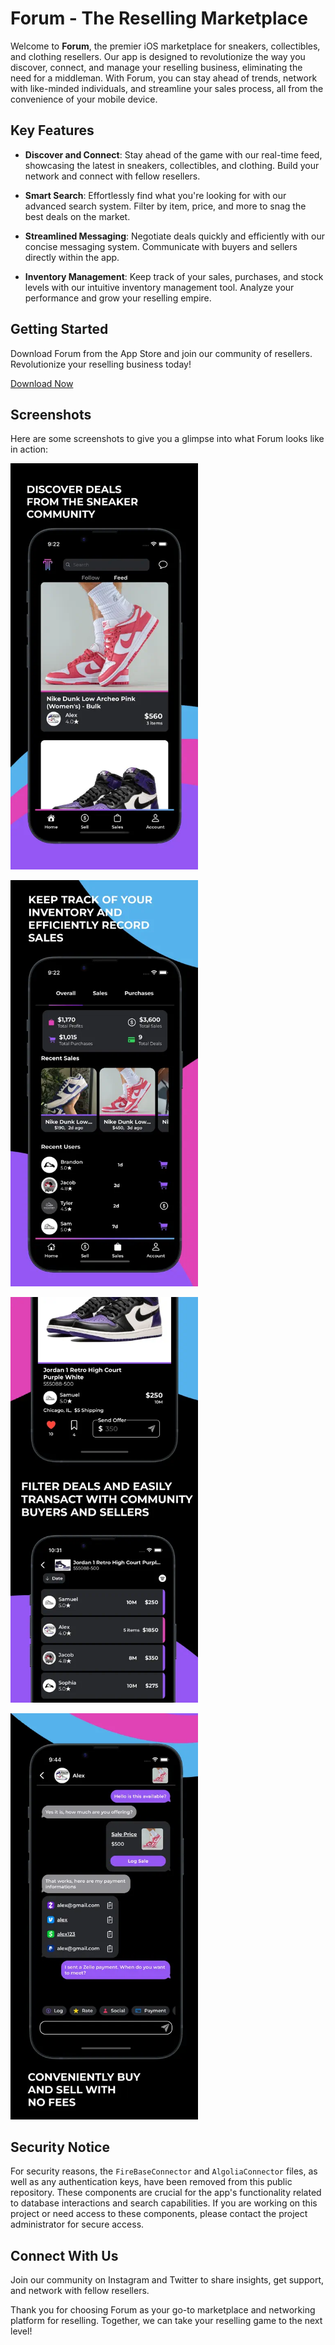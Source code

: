# Forum - The Reselling Marketplace

Welcome to **Forum**, the premier iOS marketplace for sneakers, collectibles, and clothing resellers. Our app is designed to revolutionize the way you discover, connect, and manage your reselling business, eliminating the need for a middleman. With Forum, you can stay ahead of trends, network with like-minded individuals, and streamline your sales process, all from the convenience of your mobile device.

## Key Features

- **Discover and Connect**: Stay ahead of the game with our real-time feed, showcasing the latest in sneakers, collectibles, and clothing. Build your network and connect with fellow resellers.
  
- **Smart Search**: Effortlessly find what you're looking for with our advanced search system. Filter by item, price, and more to snag the best deals on the market.
  
- **Streamlined Messaging**: Negotiate deals quickly and efficiently with our concise messaging system. Communicate with buyers and sellers directly within the app.
  
- **Inventory Management**: Keep track of your sales, purchases, and stock levels with our intuitive inventory management tool. Analyze your performance and grow your reselling empire.

## Getting Started

Download Forum from the App Store and join our community of resellers. Revolutionize your reselling business today!

[Download Now](https://apps.apple.com/us/app/forum-marketplace/id6447332378)

## Screenshots

Here are some screenshots to give you a glimpse into what Forum looks like in action:

<p align="left">
  <img src="Images/im1.webp" width="300" alt="Screenshot 1"/>
</p>

<p align="left">
  <img src="Images/im2.webp" width="300" alt="Screenshot 2"/>
</p>

<p align="left">
  <img src="Images/im3.webp" width="300" alt="Screenshot 3"/>
  <br>
</p>

<p align="left">
  <img src="Images/im4.webp" width="300" alt="Screenshot 3"/>
  <br>
</p>

## Security Notice

For security reasons, the `FireBaseConnector` and `AlgoliaConnector` files, as well as any authentication keys, have been removed from this public repository. These components are crucial for the app's functionality related to database interactions and search capabilities. If you are working on this project or need access to these components, please contact the project administrator for secure access.

## Connect With Us

Join our community on Instagram and Twitter to share insights, get support, and network with fellow resellers.

Thank you for choosing Forum as your go-to marketplace and networking platform for reselling. Together, we can take your reselling game to the next level!
